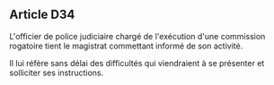 Article D34
----
L'officier de police judiciaire chargé de l'exécution d'une commission rogatoire
tient le magistrat commettant informé de son activité.

Il lui réfère sans délai des difficultés qui viendraient à se présenter et
solliciter ses instructions.
